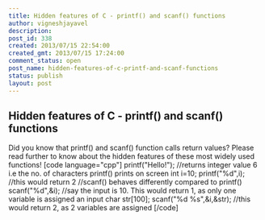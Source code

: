 ```yaml
---
title: Hidden features of C - printf() and scanf() functions
author: vigneshjayavel
description: 
post_id: 338
created: 2013/07/15 22:54:00
created_gmt: 2013/07/15 17:24:00
comment_status: open
post_name: hidden-features-of-c-printf-and-scanf-functions
status: publish
layout: post
---
```


## Hidden features of C - printf() and scanf() functions

Did you know that printf() and scanf() function calls return values? Please read further to know about the hidden features of these most widely used functions! [code language="cpp"] printf("Hello!"); //returns integer value 6 i.e the no. of characters printf() prints on screen int i=10; printf("%d",i); //this would return 2 //scanf() behaves differently compared to printf() scanf("%d",&i); //say the input is 10. This would return 1, as only one variable is assigned an input char str[100]; scanf("%d %s",&i,&str); //this would return 2, as 2 variables are assigned [/code]